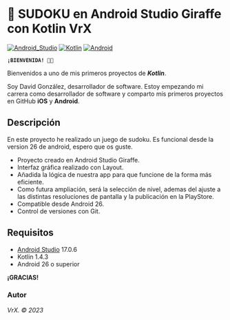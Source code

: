 # 🔢 SUDOKU en Android Studio Giraffe con Kotlin VrX
[![Android_Studio](https://img.shields.io/badge/Android_Studio-17.0.6-blue.svg?longCache=true&style=popout-square)]()
[![Kotlin](https://img.shields.io/badge/Kotlin-1.4.3-orange.svg?longCache=true&style=popout-square)]()
[![Android](https://img.shields.io/badge/Android-26_33-lightgray.svg?longCache=true&style=popout-square)]()

**`¡BIENVENIDA! 👋🏼`**

Bienvenidos a uno de mis primeros proyectos de ***Kotlin***. 

Soy David González, desarrollador de software. Estoy empezando mi carrera como desarrollador de software y comparto mís primeros proyectos en GitHub  **iOS** y **Android**.

## Descripción

En este proyecto he realizado un juego de sudoku. Es funcional desde la version 26 de android, espero que os guste.

* Proyecto creado en Android Studio Giraffe.
* Interfaz gráfica realizado con Layout.
* Añadida la lógica de nuestra app para que funcione de la forma más eficiente.
* Como futura ampliación, será la selección de nivel, ademas del ajuste a las distintas resoluciones de pantalla y la publicación en la PlayStore. 
* Compatible desde Android 26.
* Control de versiones con Git.


## Requisitos
* [Android Studio](https://developer.android.com/studio) 17.0.6
* Kotlin 1.4.3
* Android 26 o superior

**¡GRACIAS!**



### Autor
*VrX. © 2023*
